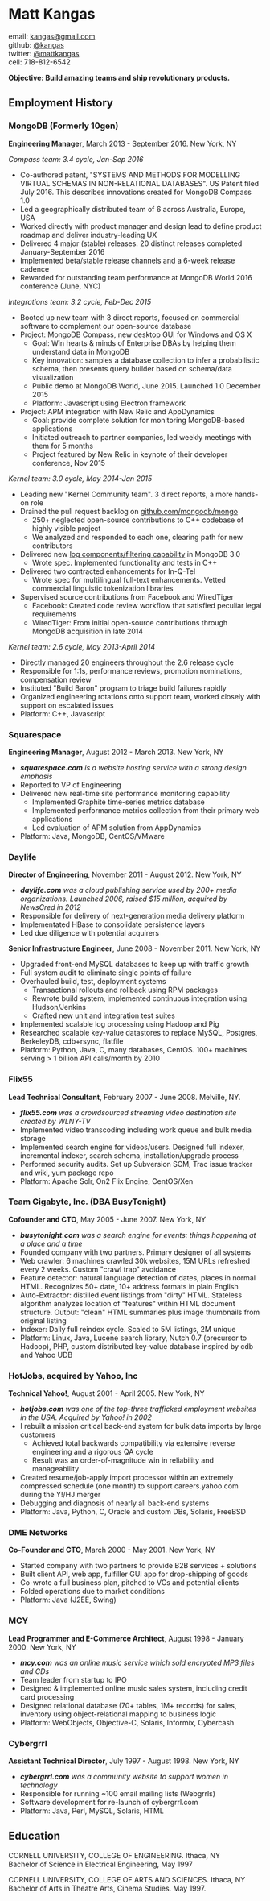 # Matt Kangas

email: kangas@gmail.com  
github: [@kangas](https://github.com/kangas)  
twitter: [@mattkangas ](https://twitter.com/mattkangas)  
cell: 718-812-6542

**Objective: Build amazing teams and ship revolutionary products.**

## Employment History

### MongoDB (Formerly 10gen)

**Engineering Manager**, March 2013 - September 2016. New York, NY

*Compass team: 3.4 cycle, Jan-Sep 2016*

- Co-authored patent, "SYSTEMS AND METHODS FOR MODELLING VIRTUAL SCHEMAS IN NON-RELATIONAL DATABASES". US Patent filed July 2016. This describes innovations created for MongoDB Compass 1.0
- Led a geographically distributed team of 6 across Australia, Europe, USA
- Worked directly with product manager and design lead to define product roadmap and deliver industry-leading UX
- Delivered 4 major (stable) releases. 20 distinct releases completed January-September 2016
- Implemented beta/stable release channels and a 6-week release cadence
- Rewarded for outstanding team performance at MongoDB World 2016 conference (June, NYC)

*Integrations team: 3.2 cycle, Feb-Dec 2015*

- Booted up new team with 3 direct reports, focused on commercial software to complement our open-source database
- Project: MongoDB Compass, new desktop GUI for Windows and OS X
    - Goal: Win hearts & minds of Enterprise DBAs by helping them understand data in MongoDB
    - Key innovation: samples a database collection to infer a probabilistic schema, then presents query builder based on schema/data visualization
    - Public demo at MongoDB World, June 2015. Launched 1.0 December 2015
    - Platform: Javascript using Electron framework
- Project: APM integration with New Relic and AppDynamics
    - Goal: provide complete solution for monitoring MongoDB-based applications
    - Initiated outreach to partner companies, led weekly meetings with them for 5 months
    - Project featured by New Relic in keynote of their developer conference, Nov 2015

*Kernel team: 3.0 cycle, May 2014-Jan 2015*

- Leading new "Kernel Community team". 3 direct reports, a more hands-on role
- Drained the pull request backlog on [github.com/mongodb/mongo](https://github.com/mongodb/mongo)
    - 250+ neglected open-source contributions to C++ codebase of highly visible project
    - We analyzed and responded to each one, clearing path for new contributors
- Delivered new [log components/filtering capability](https://docs.mongodb.com/manual/reference/log-messages/) in MongoDB 3.0
    - Wrote spec. Implemented functionality and tests in C++
- Delivered two contracted enhancements for In-Q-Tel
    - Wrote spec for multilingual full-text enhancements. Vetted commercial linguistic tokenization libraries
- Supervised source contributions from Facebook and WiredTiger
    - Facebook: Created code review workflow that satisfied peculiar legal requirements
    - WiredTiger: From initial open-source contributions through MongoDB acquisition in late 2014

*Kernel team: 2.6 cycle, May 2013-April 2014*

- Directly managed 20 engineers throughout the 2.6 release cycle
- Responsible for 1:1s, performance reviews, promotion nominations, compensation review
- Instituted "Build Baron" program to triage build failures rapidly
- Organized engineering rotations onto support team, worked closely with support on escalated issues
- Platform: C++, Javascript


### Squarespace

**Engineering Manager**, August 2012 - March 2013. New York, NY

- *__squarespace.com__ is a website hosting service with a strong design emphasis*
- Reported to VP of Engineering
- Delivered new real-time site performance monitoring capability
    - Implemented Graphite time-series metrics database
    - Implemented performance metrics collection from their primary web applications
    - Led evaluation of APM solution from AppDynamics
- Platform: Java, MongoDB, CentOS/VMware

### Daylife

**Director of Engineering**, November 2011 - August 2012. New York, NY

- *__daylife.com__ was a cloud publishing service used by 200+ media organizations.
Launched 2006, raised $15 million, acquired by NewsCred in 2012*
- Responsible for delivery of next-generation media delivery platform
- Implementated HBase to consolidate persistence layers
- Led due diligence with potential acquirers

**Senior Infrastructure Engineer**, June 2008 - November 2011. New York, NY

- Upgraded front-end MySQL databases to keep up with traffic growth
- Full system audit to eliminate single points of failure
- Overhauled build, test, deployment systems
    - Transactional rollouts and rollback using RPM packages
    - Rewrote build system, implemented continuous integration using Hudson/Jenkins
    - Crafted new unit and integration test suites
- Implemented scalable log processing using Hadoop and Pig
- Researched scalable key-value datastores to replace MySQL, Postgres, BerkeleyDB, cdb+rsync, flatfile
- Platform: Python, Java, C, many databases, CentOS. 100+ machines serving > 1 billion API calls/month by 2010

### Flix55

**Lead Technical Consultant**, February 2007 - June 2008. Melville, NY.

- *__flix55.com__ was a crowdsourced streaming video destination site created by WLNY-TV*
- Implemented video transcoding including work queue and bulk media storage
- Implemented search engine for videos/users. Designed full indexer, incremental indexer, search schema, installation/upgrade process
- Performed security audits. Set up Subversion SCM, Trac issue tracker and wiki, yum package repo
- Platform: Apache Solr, On2 Flix Engine, CentOS/Xen

### Team Gigabyte, Inc. (DBA BusyTonight)

**Cofounder and CTO**, May 2005 - June 2007. New York, NY

- *__busytonight.com__ was a search engine for events: things happening at a place and a time*
- Founded company with two partners. Primary designer of all systems
- Web crawler: 6 machines crawled 30k websites, 15M URLs refreshed every 2 weeks. Custom "crawl trap" avoidance
- Feature detector: natural language detection of dates, places in normal HTML. Recognizes 50+ date, 10+ address formats in plain English
- Auto-Extractor: distilled event listings from "dirty" HTML. Stateless algorithm analyzes location of "features" within HTML document structure. Output: "clean" HTML summaries plus image thumbnails from original listing
- Indexer: Daily full reindex cycle. Scaled to 5M listings, 2M unique
- Platform: Linux, Java, Lucene search library, Nutch 0.7 (precursor to Hadoop), PHP, custom distributed key-value database inspired by cdb and Yahoo UDB

### HotJobs, acquired by Yahoo, Inc

**Technical Yahoo!**, August 2001 - April 2005. New York, NY

- *__hotjobs.com__ was one of the top-three trafficked employment websites in the USA. Acquired by Yahoo! in 2002*
- I rebuilt a mission critical back-end system for bulk data imports by large customers
    - Achieved total backwards compatibility via extensive reverse engineering and a rigorous QA cycle
    - Result was an order-of-magnitude win in reliability and manageability
- Created resume/job-apply import processor within an extremely compressed schedule (one month) to support careers.yahoo.com during the Y!/HJ merger
- Debugging and diagnosis of nearly all back-end systems
- Platform: Java, Python, C, Oracle and custom DBs, Solaris, FreeBSD

### DME Networks

**Co-Founder and CTO**, March 2000 - May 2001. New York, NY

- Started company with two partners to provide B2B services + solutions
- Built client API, web app, fulfiller GUI app for drop-shipping of goods
- Co-wrote a full business plan, pitched to VCs and potential clients
- Folded operations due to market conditions
- Platform: Java (J2EE, Swing)

### MCY

**Lead Programmer and E-Commerce Architect**, August 1998 - January 2000. New York, NY

- *__mcy.com__ was an online music service which sold encrypted MP3 files and CDs*
- Team leader from startup to IPO
- Designed & implemented online music sales system, including credit card processing
- Designed relational database (70+ tables, 1M+ records) for sales, inventory using object-relational mapping to business logic
- Platform: WebObjects, Objective-C, Solaris, Informix, Cybercash

### Cybergrrl

**Assistant Technical Director**, July 1997 - August 1998. New York, NY

- *__cybergrrl.com__ was a community website to support women in technology*
- Responsible for running ~100 email mailing lists (Webgrrls)
- Software development for re-launch of cybergrrl.com
- Platform: Java, Perl, MySQL, Solaris, HTML

## Education

CORNELL UNIVERSITY, COLLEGE OF ENGINEERING. Ithaca, NY  
Bachelor of Science in Electrical Engineering, May 1997

CORNELL UNIVERSITY, COLLEGE OF ARTS AND SCIENCES. Ithaca, NY  
Bachelor of Arts in Theatre Arts, Cinema Studies. May 1997.
